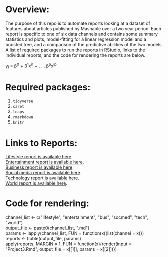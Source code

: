 # Overview:
The purpose of this repo is to automate reports looking at a dataset of features about articles published by Mashable over a two year period. Each report is specific to one of six data channels and contains some summary statistics and plots, model-fitting for a linear regression model and a boosted tree, and a comparison of the predictive abilities of the two models. A list of required packages to run the reports in RStudio, links to the individual reports, and the code for rendering the reports are below.

y<sub>i</sub> = β<sup>0</sup> + β<sup>1</sup>x<sup>i1</sup> + . . . β<sup>p</sup>x<sup>ip</sup>

# Required packages:  
  
1. `tidyverse`
2. `caret`
3. `leaps`
4. `rmarkdown`
5. `knitr`

# Links to Reports:
[Lifestyle report is available here](lifestyle.html).  
[Entertainment report is available here](entertainment.html).  
[Business report is available here](bus.html).    
[Social media report is available here](socmed.html).  
[Technology report is available here](tech.html).   
[World report is available here](world.html).  

# Code for rendering:
channel_list <- c("lifestyle", "entertainment", "bus", "socmed", "tech", "world")   
output_file <- paste0(channel_list, ".md")  
params <- lapply(channel_list, FUN = function(x){list(channel = x)})  
reports <- tibble(output_file, params)  
apply(reports, MARGIN = 1, FUN = function(x){render(input = "Project3.Rmd", output_file = x[[1]], params = x[[2]])})


